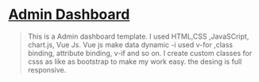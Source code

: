 # [Admin Dashboard](https://shvuedashboard.netlify.app")

> This is a Admin dashboard template.
> I used HTML,CSS ,JavaSCript, chart.js, Vue Js.
> Vue js make data dynamic -i used v-for ,class binding, attribute binding, v-if and so on.
> I create custom classes for csss as like as bootstrap to make my work easy.
> the desing is full responsive.
